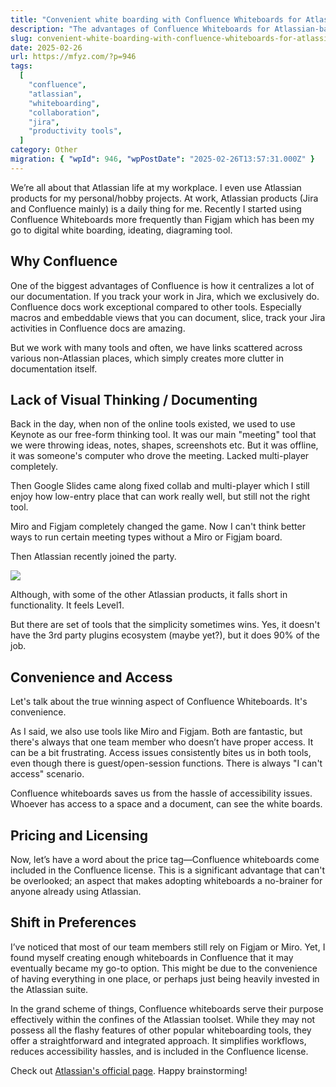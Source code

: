 ```yaml
---
title: "Convenient white boarding with Confluence Whiteboards for Atlassian operated teams"
description: "The advantages of Confluence Whiteboards for Atlassian-based teams, such as integration, accessibility, and licensing, are discussed in comparison to tools like Figjam and Miro."
slug: convenient-white-boarding-with-confluence-whiteboards-for-atlassian-operated-teams
date: 2025-02-26
url: https://mfyz.com/?p=946
tags:
  [
    "confluence",
    "atlassian",
    "whiteboarding",
    "collaboration",
    "jira",
    "productivity tools",
  ]
category: Other
migration: { "wpId": 946, "wpPostDate": "2025-02-26T13:57:31.000Z" }
---
```


We’re all about that Atlassian life at my workplace. I even use Atlassian products for my personal/hobby projects. At work, Atlassian products (Jira and Confluence mainly) is a daily thing for me. Recently I started using Confluence Whiteboards more frequently than Figjam which has been my go to digital white boarding, ideating, diagraming tool.

## Why Confluence

One of the biggest advantages of Confluence is how it centralizes a lot of our documentation. If you track your work in Jira, which we exclusively do. Confluence docs work exceptional compared to other tools. Especially macros and embeddable views that you can document, slice, track your Jira activities in Confluence docs are amazing.

But we work with many tools and often, we have links scattered across various non-Atlassian places, which simply creates more clutter in documentation itself.

## Lack of Visual Thinking / Documenting

Back in the day, when non of the online tools existed, we used to use Keynote as our free-form thinking tool. It was our main "meeting" tool that we were throwing ideas, notes, shapes, screenshots etc. But it was offline, it was someone's computer who drove the meeting. Lacked multi-player completely.

Then Google Slides came along fixed collab and multi-player which I still enjoy how low-entry place that can work really well, but still not the right tool.

Miro and Figjam completely changed the game. Now I can't think better ways to run certain meeting types without a Miro or Figjam board.

Then Atlassian recently joined the party.

![](/images/archive/en/2025/02/Screenshot-2025-02-26-at-08.40.20-1600x926.jpg)

Although, with some of the other Atlassian products, it falls short in functionality. It feels Level1.

But there are set of tools that the simplicity sometimes wins. Yes, it doesn't have the 3rd party plugins ecosystem (maybe yet?), but it does 90% of the job.

## Convenience and Access

Let's talk about the true winning aspect of Confluence Whiteboards. It's convenience.

As I said, we also use tools like Miro and Figjam. Both are fantastic, but there's always that one team member who doesn’t have proper access. It can be a bit frustrating. Access issues consistently bites us in both tools, even though there is guest/open-session functions. There is always "I can't access" scenario.

Confluence whiteboards saves us from the hassle of accessibility issues. Whoever has access to a space and a document, can see the white boards.

## Pricing and Licensing

Now, let’s have a word about the price tag—Confluence whiteboards come included in the Confluence license. This is a significant advantage that can't be overlooked; an aspect that makes adopting whiteboards a no-brainer for anyone already using Atlassian.

## Shift in Preferences

I’ve noticed that most of our team members still rely on Figjam or Miro. Yet, I found myself creating enough whiteboards in Confluence that it may eventually became my go-to option. This might be due to the convenience of having everything in one place, or perhaps just being heavily invested in the Atlassian suite.

In the grand scheme of things, Confluence whiteboards serve their purpose effectively within the confines of the Atlassian toolset. While they may not possess all the flashy features of other popular whiteboarding tools, they offer a straightforward and integrated approach. It simplifies workflows, reduces accessibility hassles, and is included in the Confluence license.

Check out [Atlassian's official page](https://www.atlassian.com/software/confluence). Happy brainstorming!
